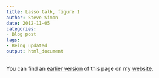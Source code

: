 ```yaml
---
title: Lasso talk, figure 1
author: Steve Simon
date: 2012-11-05
categories:
- Blog post
tags:
- Being updated
output: html_document
---
```


You can find an [earlier version][sim1] of this page on my [website][sim2].

[sim1]: http://www.pmean.com/12/lasso1.html
[sim2]: http://www.pmean.com
